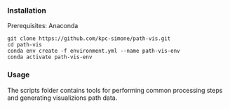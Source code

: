 ### Installation

Prerequisites: Anaconda

```
git clone https://github.com/kpc-simone/path-vis.git
cd path-vis
conda env create -f environment.yml --name path-vis-env
conda activate path-vis-env
```

### Usage

The scripts folder contains tools for performing common processing steps and generating visualizions path data.
